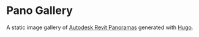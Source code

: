 # Pano Gallery

A static image gallery of [Autodesk Revit Panoramas](http://pano.autodesk.com/) generated with [Hugo](https://gohugo.io).